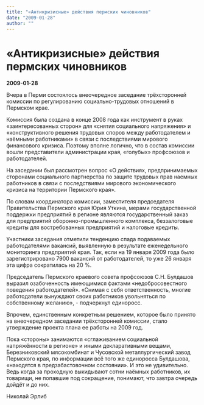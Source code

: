 ```yaml
---
title: "«Антикризисные» действия пермских чиновников"
date: "2009-01-28"
author: ""
---
```


# «Антикризисные» действия пермских чиновников

**2009-01-28** 

Вчера в Перми состоялось внеочередное заседание трёхсторонней комиссии по регулированию социально-трудовых отношений в Пермском крае.

Комиссия была создана в конце 2008 года как инструмент в руках «заинтересованных сторон» для «снятия социального напряжения» и «конструктивного решения трудовых споров между работодателем и наёмными работниками» в связи с последствиями мирового финансового кризиса. Поэтому вполне логично, что в состав комиссии вошли представители администрации края, «голубых» профсоюзов и работодателей.

На заседании был рассмотрен вопрос «О действиях, предпринимаемых сторонами социального партнерства по защите трудовых прав наемных работников в связи с последствиями мирового экономического кризиса на территории Пермского края».

По словам координатора комиссии, заместителя председателя Правительства Пермского края Юрия Уткина, мерами государственной поддержки предприятий в регионе являются государственный заказ для предприятий оборонно-промышленного комплекса, беззалоговые кредиты для востребованных предприятий и налоговые кредиты.

Участники заседания отметили тенденцию спада подаваемых работодателями вакансий, выявленную в результате еженедельного мониторинга предприятий края. Так, если на 19 января 2009 года было зарегистрировано 7900 вакансий от работодателей, то уже 26 января эта цифра сократилась на 20 %.

Председатель Пермского краевого совета профсоюзов С.Н. Булдашов выразил озабоченность имеющимися фактами «недобросовестного поведения работодателей». «Снимая с себя ответственность, многие работодатели вынуждают своих работников увольняться по собственному желанию», - подчеркнул единоросс.

Впрочем, единственным конкретным решением, которое было принято на внеочередном заседании трёхсторонней комиссии, стало утверждение проекта плана ее работы на 2009 год.

Пока «стороны» занимаются «сглаживанием социальной напряжённости в регионе» и иными декларативными вещами, Березниковский мясокомбинат и Чусовской металлургический завод Пермского края, по информации всё того же единоросса Булдашова, «находятся в предзабастовочном состоянии». И это не удивительно. Ведь когда за проходную выкидывают сотни наёмных работников, их товарищи, не попавшие под сокращение, понимают, что завтра очередь дойдёт и до них.

Николай Эрлиб
